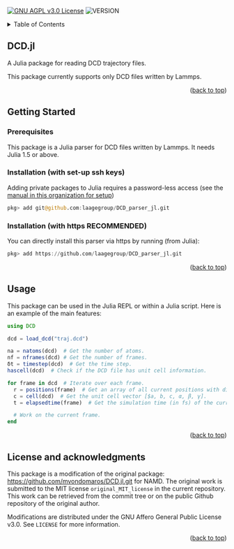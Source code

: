 <div id="top"></div>

<!-- PROJECT SHIELDS -->

[![GNU AGPL v3.0 License][license-shield]][license-url] 
![VERSION](https://img.shields.io/badge/version-0.2.2-blue)

<!-- TABLE OF CONTENTS -->

<details>
  <summary>Table of Contents</summary>
  <ol>
    <li>
      <a href="#about">DCD.jl</a>
    </li>
    <li>
      <a href="#getting-started">Getting Started</a>
      <ul>
        <li><a href="#prerequisites">Prerequisites</a></li>
        <li><a href="#installation">Installation</a></li>
      </ul>
    </li>
    <li><a href="#usage">Usage</a></li>
    <li><a href="#acknowledgments">License and acknowledgments</a></li>
  </ol>
</details>

<!-- ABOUT THE PROJECT -->
<div id="about"></div>

## DCD.jl

A Julia package for reading DCD trajectory files.

This package currently supports only DCD files written by Lammps.

<p align="right">(<a href="#top">back to top</a>)</p>

<div id="getting-started"></div>

## Getting Started

<div id="prerequisites"></div>

### Prerequisites

This package is a Julia parser for DCD files written by Lammps. It needs Julia 1.5 or above.

<div id="installation"></div>

### Installation (with set-up ssh keys)

Adding private packages to Julia requires a password-less access (see the [manual in this organization for setup](https://github.com/laagegroup/0_HowTo/blob/main/Github_beginner_guide.md#setup-a-password-less-access-over-ssh))

````julia
pkg> add git@github.com:laagegroup/DCD_parser_jl.git
````

### Installation (with https RECOMMENDED)

You can directly install this parser via https by running (from Julia):
```julia
pkg> add https://github.com/laagegroup/DCD_parser_jl.git
```

<p align="right">(<a href="#top">back to top</a>)</p>

<div id="usage"></div>

## Usage

This package can be used in the Julia REPL or within a Julia script. Here is an example of the main features:

````julia
using DCD

dcd = load_dcd("traj.dcd")

na = natoms(dcd)  # Get the number of atoms.
nf = nframes(dcd) # Get the number of frames.
δt = timestep(dcd)  # Get the time step.
hascell(dcd)  # Check if the DCD file has unit cell information.

for frame in dcd  # Iterate over each frame.
  r = positions(frame)  # Get an array of all current positions with dimensions (3, na).
  c = cell(dcd)  # Get the unit cell vector [$a, b, c, α, β, γ].
  t = elapsedtime(frame)  # Get the simulation time (in fs) of the current frame.

  # Work on the current frame.
end
````
<p align="right">(<a href="#top">back to top</a>)</p>


<div id="acknowledgments"></div>

## License and acknowledgments

This package is a modification of the original package: https://github.com/mvondomaros/DCD.jl.git for NAMD. The original work is submitted to the MIT license `original_MIT_license` in the current repository. This work can be retrieved from the commit tree or on the public Github repository of the original author.

Modifications are distributed under the GNU Affero General Public License v3.0. See `LICENSE` for more information.

<p align="right">(<a href="#top">back to top</a>)</p>

<!-- MARKDOWN LINKS & IMAGES -->
<!-- https://www.markdownguide.org/basic-syntax/#reference-style-links -->
[license-shield]: https://img.shields.io/github/license/laagegroup/DCD_parser_jl.svg?style=for-the-badge
[license-url]: https://github.com/laagegroup/DCD_parser_jl/blob/main/LICENSE
